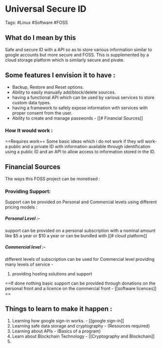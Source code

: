 # Universal Secure ID

Tags: #Linux #Software #FOSS

## What do I mean by this
Safe and secure ID with a API so as to store various information similar to google accounts but more secure and FOSS. This is supplemented by a cloud storage platform which is similarly secure and pivate.

## Some features I envision it to have : 
- Backup, Restore and Reset options.
- Ability to easily manually add/block/delete sources.
- having a functional API which can be used by various services to store custom data types.
- having a framework to safely expose information with services with proper consent from the user.
- Ability to create and manage passwords - [[# Financial Sources]]

### How It would work :
==Requires work== 
Some basic ideas which i do not work if they will work- a public and a private ID with information available through identification using a public ID and an API to allow access to information stored in the ID.

## Financial Sources
The ways this FOSS project can be monetised :

### Providing Support:
Support can be provided on Personal and Commercial levels using different pricing models :

##### Personal Level :-
support can be provided on a personal subscription with a nominal amount like $5 a year or $10 a year or can be bundled with [[# cloud platform]]

##### Commercial level :-
different levels of subscription can be used for Commercial level providing many levels of service -
1. providing hosting solutions and support

==If done nothing basic support can be provided through donations on the personal front and a licence on the commercial front - [[software licences]] ==

## Things to learn to make it happen :

1. Learning how google sign-in works. - [[google sign-in]]
2. Learning safe data storage and cryptography - (Resources required)
3. Learning about APIs - (Basics of a program)
4. Learn about Blockchain Technology - [[Cryptography and Blockchain]]
5. 